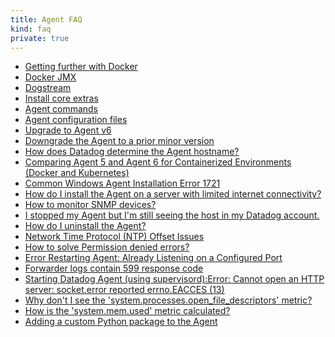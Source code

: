 ```yaml
---
title: Agent FAQ
kind: faq
private: true
---
```


* [Getting further with Docker][1]
* [Docker JMX][2]
* [Dogstream][3]
* [Install core extras][4]
* [Agent commands][5]
* [Agent configuration files][6]
* [Upgrade to Agent v6][7]
* [Downgrade the Agent to a prior minor version][8]
* [How does Datadog determine the Agent hostname?][9]
* [Comparing Agent 5 and Agent 6 for Containerized Environments (Docker and Kubernetes)][10]
* [Common Windows Agent Installation Error 1721][11]
* [How do I install the Agent on a server with limited internet connectivity?][12]
* [How to monitor SNMP devices?][13]
* [I stopped my Agent but I'm still seeing the host in my Datadog account.][14]
* [How do I uninstall the Agent?][15]
* [Network Time Protocol (NTP) Offset Issues][16]
* [How to solve Permission denied errors?][17]
* [Error Restarting Agent: Already Listening on a Configured Port][18]
* [Forwarder logs contain 599 response code][19]
* [Starting Datadog Agent (using supervisord):Error: Cannot open an HTTP server: socket.error reported errno.EACCES (13)][20]
* [Why don't I see the 'system.processes.open_file_descriptors' metric?][21]
* [How is the 'system.mem.used' metric calculated?][22]
* [Adding a custom Python package to the Agent][23]

[1]: /agent/faq/getting-further-with-docker
[2]: /agent/faq/docker-jmx
[3]: /agent/faq/dogstream
[4]: /agent/faq/install-core-extra
[5]: /agent/faq/agent-commands
[6]: /agent/faq/agent-configuration-files
[7]: /agent/faq/upgrade-to-agent-v6
[8]: /agent/faq/downgrade-datadog-agent
[9]: /agent/faq/how-datadog-agent-determines-the-hostname
[10]: /agent/faq/agent-5-vs-agent-6-for-docker-kubernetes
[11]: /agent/faq/common-windows-agent-installation-error-1721
[12]: /agent/faq/how-do-i-install-the-agent-on-a-server-with-limited-internet-connectivity
[13]: /agent/faq/how-to-monitor-snmp-devices
[14]: /agent/faq/i-stoped-my-agent-but-i-m-still-seeing-the-host
[15]: /agent/faq/how-do-i-uninstall-the-agent
[16]: /agent/faq/network-time-protocol-ntp-offset-issues
[17]: /agent/faq/how-to-solve-permission-denied-errors
[18]: /agent/faq/error-restarting-agent-already-listening-on-a-configured-port
[19]: /agent/faq/forwarder-logs-contain-599-response-code
[20]: /agent/faq/cannot-open-an-http-server-socket-error-reported-errno-eacces-13
[21]: /agent/faq/why-don-t-i-see-the-system-processes-open-file-descriptors-metric
[22]: /agent/faq/how-is-the-system-mem-used-metric-calculated
[23]: /agent/faq/custom_python_package
